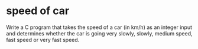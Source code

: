 # speed of car
Write a C program that takes the speed of a car (in km/h) as an integer input and determines whether the car is going very slowly, slowly, medium speed, fast speed or very fast speed.
